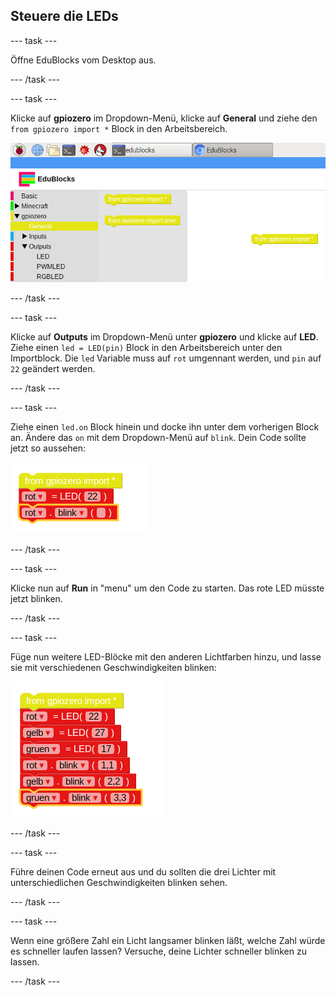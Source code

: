 ## Steuere die LEDs

\--- task \---

Öffne EduBlocks vom Desktop aus.

\--- /task \---

\--- task \---

Klicke auf **gpiozero** im Dropdown-Menü, klicke auf **General** und ziehe den `from gpiozero import *` Block in den Arbeitsbereich.

![](images/edublocks1.png)

\--- /task \---

\--- task \---

Klicke auf **Outputs** im Dropdown-Menü unter **gpiozero** und klicke auf **LED**. Ziehe einen `led = LED(pin)` Block in den Arbeitsbereich unter den Importblock. Die `led` Variable muss auf `rot` umgennant werden, und `pin` auf `22` geändert werden.

\--- /task \---

\--- task \---

Ziehe einen `led.on` Block hinein und docke ihn unter dem vorherigen Block an. Ändere das `on` mit dem Dropdown-Menü auf `blink`. Dein Code sollte jetzt so aussehen:

![](images/edublocks2.png)

\--- /task \---

\--- task \---

Klicke nun auf **Run** in "menu" um den Code zu starten. Das rote LED müsste jetzt blinken.

\--- /task \---

\--- task \---

Füge nun weitere LED-Blöcke mit den anderen Lichtfarben hinzu, und lasse sie mit verschiedenen Geschwindigkeiten blinken:

![](images/edublocks3.png)

\--- /task \---

\--- task \---

Führe deinen Code erneut aus und du sollten die drei Lichter mit unterschiedlichen Geschwindigkeiten blinken sehen.

\--- /task \---

\--- task \---

Wenn eine größere Zahl ein Licht langsamer blinken läßt, welche Zahl würde es schneller laufen lassen? Versuche, deine Lichter schneller blinken zu lassen.

\--- /task \---